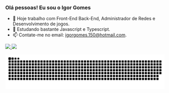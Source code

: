 ### Olá pessoas! Eu sou o Igor Gomes

- 🔭 Hoje trabalho com Front-End Back-End, Administrador de Redes e Desenvolvimento de jogos.
- 🌱 Estudando bastante Javascript e Typescript.
- 📫 Contate-me no email: igorgomes.150@hotmail.com.

<div>
  <a href="https://github.com/igorgoms">
  <img height="180em" src="https://github-readme-stats.vercel.app/api?username=igorgoms&locale=pt-br&show_icons=true&theme=onedark&incluide_all_commits=true&count_private=true"/>
  <img height="180em" src="https://github-readme-stats.vercel.app/api/top-langs?username=igorgoms&locale=pt-br&layout=compact&langs_count=16&theme=onedark"/>
</div>

![Snake animation](https://github.com/igorgoms/igorgoms/blob/output/github-contribution-grid-snake.svg)  
